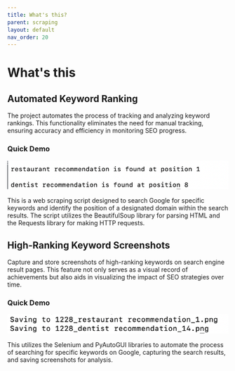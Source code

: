 ```yaml
---
title: What's this?
parent: scraping
layout: default
nav_order: 20
---
```

# What's this
## Automated Keyword Ranking
The project automates the process of tracking and analyzing keyword rankings. This functionality eliminates the need for manual tracking, ensuring accuracy and efficiency in monitoring SEO progress.

### Quick Demo
![automated_keyword_ranking_demo](/docs/scraping/images/automated_keyword_ranking_demo.jpg)

This is a web scraping script designed to search Google for specific keywords and identify the position of a designated domain within the search results. The script utilizes the BeautifulSoup library for parsing HTML and the Requests library for making HTTP requests. 
 
## High-Ranking Keyword Screenshots
Capture and store screenshots of high-ranking keywords on search engine result pages. This feature not only serves as a visual record of achievements but also aids in visualizing the impact of SEO strategies over time.
### Quick Demo
![automated_keyword_ranking_demo](/docs/scraping/images/high_ranking_keyword_screenshots.jpg)

This utilizes the Selenium and PyAutoGUI libraries to automate the process of searching for specific keywords on Google, capturing the search results, and saving screenshots for analysis. 